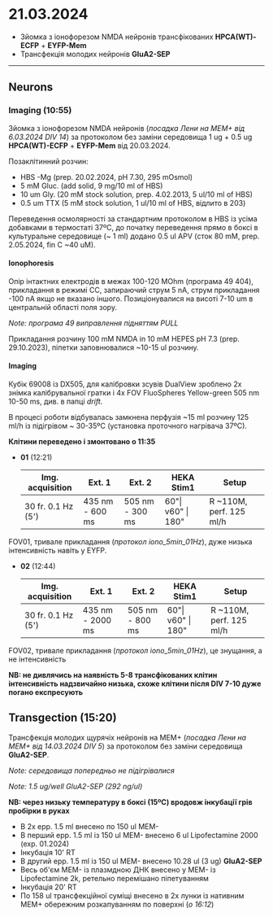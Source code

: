 21.03.2024
=========
- Зйомка з іонофорезом NMDA нейронів трансфікованих __HPCA(WT)-ECFP__ + __EYFP-Mem__
- Трансфекція молодих нейронів __GluA2-SEP__

---

## Neurons
### Imaging (10:55)
Зйомка з іонофорезом NMDA нейронів (_посадка Лени на MEM+ від 6.03.2024 DIV 14_) за протоколом без заміни середовища 1 ug + 0.5 ug __HPCA(WT)-ECFP__ + __EYFP-Mem__ від 20.03.2024.

Позаклітинний розчин:

- HBS -Mg (prep. 20.02.2024, pH 7.30,  295 mOsmol)
- 5 mM Gluc. (add solid, 9 mg/10 ml of HBS)
- 10 um Gly. (20 mM stock solution, prep. 4.02.2013, 5 ul/10 ml of HBS)
- 0.5 um TTX (5 mM stock solution, 1 ul/10 ml of HBS, відлито в 203)

Переведення осмолярності за стандартним протоколом в HBS із усіма добавками в термостаті 37ºC, до початку переведення прямо в боксі в культуральне середовище (~ 1 ml) додано 0.5 ul APV (сток 80 mM, prep. 2.05.2024, fin C ~40 uM).

#### Ionophoresis

Опір інтактних електродів в межах 100-120 MOhm (програма 49 404), прикладання в режимі CC, запираючий струм 5 nA, струм прикладання -100 nA якщо не вказано іншого. Позиціонувалися на висоті 7-10 um в центральній області поля зору.

_Note: програма 49 виправлення підняттям PULL_

Прикладання розчину 100 mM NMDA in 10 mM HEPES pH 7.3 (prep. 29.10.2023), піпетки заповнювалися ~10-15 ul розчину.

#### Imaging

Кубік 69008 із DX505, для калібровки зсувів DualView зроблено 2x знімка калібрувальної гратки і 4x FOV FluoSpheres Yellow-green 505 nm 10-50 ms, див. в папці _drift_.

В процесі роботи відбувалась замкнена перфузія ~15 ml розчину 125 ml/h із підігрівом ~ 30-35ºC (установка проточного нагрівача 37ºC).

__Клітини переведено і змонтовано о 11:35__

- __01__ (12:21)

  | Img. acquisition   | Ext. 1          | Ext. 2          | HEKA  Stim1        | Setup                    |
  | ------------------ | --------------- | --------------- | ------------------ | ------------------------ |
  | 30 fr. 0.1 Hz (5') | 435 nm - 600 ms | 505 nm - 300 ms | 60"\| v60" \| 180" | R ~110M,  perf. 125 ml/h |

FOV01, тривале прикладання (_протокол iono_5min_01Hz_), дуже низька інтенсивність навіть у EYFP.

- __02__ (12:44)

  | Img. acquisition   | Ext. 1           | Ext. 2          | HEKA  Stim1        | Setup                    |
  | ------------------ | ---------------- | --------------- | ------------------ | ------------------------ |
  | 30 fr. 0.1 Hz (5') | 435 nm - 2000 ms | 505 nm - 800 ms | 60"\| v60" \| 180" | R ~110M,  perf. 125 ml/h |

FOV02, тривале прикладання (_протокол iono_5min_01Hz_), це знущання, а не інтенсивність

__NB: не дивлячись на наявність 5-8 трансфікованих клітин інтенсивність надзвичайно низька, схоже клітини після DIV 7-10 дуже погано експресують__

## Transgection (15:20)
Трансфекція молодих щурячіх нейронів на MEM+ (_посадка Лени на MEM+ від 14.03.2024 DIV 5_) за протоколом без заміни середовища  __GluA2-SEP__.

_Note: середовища попередньо не підігрівалися_

_Note: 1.5 ug/well  GluA2-SEP (292 ng/ul)_

__NB: через низьку температуру в боксі (15ºC) вродовж інкубації грів пробірки в руках__

- В 2x epp. 1.5 ml внесено по 150 ul MEM-
- В перший epp. 1.5 ml із 150 ul MEM- внесено 6 ul Lipofectamine 2000 (exp. 01.2024)
- Інкубація 10' RT
- В другий epp. 1.5 ml із 150 ul MEM- внесено 10.28 ul (3 ug) __GluA2-SEP__
- Весь об'єм MEM- із плазмдною ДНК внесено у MEM- із Lipofectamine 2k, ретельно перемішано піпетуванням
- Інкубація 20' RT
- По 158 ul трансфекційної суміщі внесено в 2x лунки із нативним MEM+ обережним розкапуванням по поверхні (_о 16:12_)